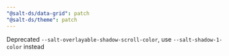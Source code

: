 ```yaml
---
"@salt-ds/data-grid": patch
"@salt-ds/theme": patch
---
```


Deprecated `--salt-overlayable-shadow-scroll-color`, use `--salt-shadow-1-color` instead
